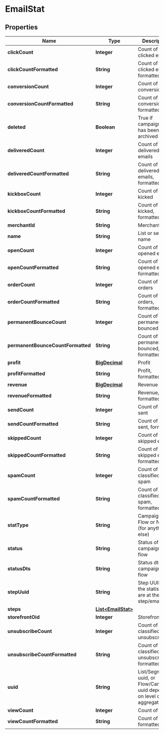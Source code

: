 
# EmailStat

## Properties
Name | Type | Description | Notes
------------ | ------------- | ------------- | -------------
**clickCount** | **Integer** | Count of clicked emails |  [optional]
**clickCountFormatted** | **String** | Count of clicked emails, formatted |  [optional]
**conversionCount** | **Integer** | Count of conversions |  [optional]
**conversionCountFormatted** | **String** | Count of conversions, formatted |  [optional]
**deleted** | **Boolean** | True if campaign/flow has been archived |  [optional]
**deliveredCount** | **Integer** | Count of delivered emails |  [optional]
**deliveredCountFormatted** | **String** | Count of delivered emails, formatted |  [optional]
**kickboxCount** | **Integer** | Count of emails kicked |  [optional]
**kickboxCountFormatted** | **String** | Count of emails kicked, formatted |  [optional]
**merchantId** | **String** | Merchant ID |  [optional]
**name** | **String** | List or segment name |  [optional]
**openCount** | **Integer** | Count of opened emails |  [optional]
**openCountFormatted** | **String** | Count of opened emails, formatted |  [optional]
**orderCount** | **Integer** | Count of orders |  [optional]
**orderCountFormatted** | **String** | Count of orders, formatted |  [optional]
**permanentBounceCount** | **Integer** | Count of emails permanently bounced |  [optional]
**permanentBounceCountFormatted** | **String** | Count of emails permanently bounced, formatted |  [optional]
**profit** | [**BigDecimal**](BigDecimal.md) | Profit |  [optional]
**profitFormatted** | **String** | Profit, formatted |  [optional]
**revenue** | [**BigDecimal**](BigDecimal.md) | Revenue |  [optional]
**revenueFormatted** | **String** | Revenue, formatted |  [optional]
**sendCount** | **Integer** | Count of emails sent |  [optional]
**sendCountFormatted** | **String** | Count of emails sent, formatted |  [optional]
**skippedCount** | **Integer** | Count of skipped emails |  [optional]
**skippedCountFormatted** | **String** | Count of skipped emails, formatted |  [optional]
**spamCount** | **Integer** | Count of emails classified as spam |  [optional]
**spamCountFormatted** | **String** | Count of emails classified as spam, formatted |  [optional]
**statType** | **String** | Campaign, Flow or None (for anything else) |  [optional]
**status** | **String** | Status of campaign or flow |  [optional]
**statusDts** | **String** | Status dts of campaign or flow |  [optional]
**stepUuid** | **String** | Step UUID if the statistics are at the step/email level |  [optional]
**steps** | [**List&lt;EmailStat&gt;**](EmailStat.md) |  |  [optional]
**storefrontOid** | **Integer** | Storefront oid |  [optional]
**unsubscribeCount** | **Integer** | Count of emails classified as unsubscribe |  [optional]
**unsubscribeCountFormatted** | **String** | Count of emails classified as unsubscribe, formatted |  [optional]
**uuid** | **String** | List/Segment uuid, or Flow/Campaign uuid depending on level of stat aggregation. |  [optional]
**viewCount** | **Integer** | Count of views |  [optional]
**viewCountFormatted** | **String** | Count of views, formatted |  [optional]




